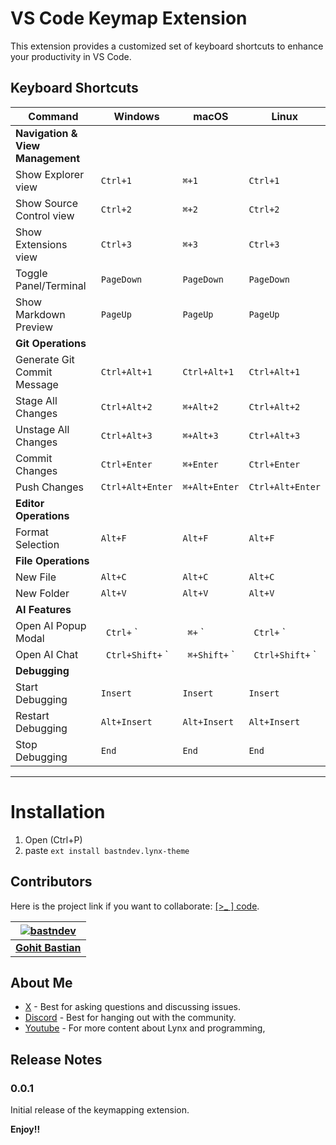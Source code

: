 # VS Code Keymap Extension

This extension provides a customized set of keyboard shortcuts to enhance your productivity in VS Code.

## Keyboard Shortcuts

| Command                       | Windows           | macOS             | Linux             |
|-------------------------------|-------------------|-------------------|-------------------|
| **Navigation & View Management** |                   |                   |                   |
| Show Explorer view            | `Ctrl+1`          | `⌘+1`             | `Ctrl+1`          |
| Show Source Control view      | `Ctrl+2`          | `⌘+2`             | `Ctrl+2`          |
| Show Extensions view          | `Ctrl+3`          | `⌘+3`             | `Ctrl+3`          |
| Toggle Panel/Terminal         | `PageDown`        | `PageDown`        | `PageDown`        |
| Show Markdown Preview         | `PageUp`          | `PageUp`          | `PageUp`          |
| **Git Operations**            |                   |                   |                   |
| Generate Git Commit Message   | `Ctrl+Alt+1`      | `Ctrl+Alt+1`      | `Ctrl+Alt+1`      |
| Stage All Changes             | `Ctrl+Alt+2`      | `⌘+Alt+2`         | `Ctrl+Alt+2`      |
| Unstage All Changes           | `Ctrl+Alt+3`      | `⌘+Alt+3`         | `Ctrl+Alt+3`      |
| Commit Changes                | `Ctrl+Enter`      | `⌘+Enter`         | `Ctrl+Enter`      |
| Push Changes                  | `Ctrl+Alt+Enter`  | `⌘+Alt+Enter`     | `Ctrl+Alt+Enter`  |
| **Editor Operations**         |                   |                   |                   |
| Format Selection              | `Alt+F`           | `Alt+F`           | `Alt+F`           |
| **File Operations**           |                   |                   |                   |
| New File                      | `Alt+C`           | `Alt+C`           | `Alt+C`           |
| New Folder                    | `Alt+V`           | `Alt+V`           | `Alt+V`           |
| **AI Features**               |                   |                   |                   |
| Open AI Popup Modal           | ` Ctrl+` `        | ` ⌘+` `          | ` Ctrl+` `        |
| Open AI Chat                  | ` Ctrl+Shift+` `  | ` ⌘+Shift+` `    | ` Ctrl+Shift+` `  |
| **Debugging**                 |                   |                   |                   |
| Start Debugging               | `Insert`          | `Insert`          | `Insert`          |
| Restart Debugging             | `Alt+Insert`      | `Alt+Insert`      | `Alt+Insert`      |
| Stop Debugging                | `End`             | `End`             | `End`             |

---


# Installation
1. Open (Ctrl+P)
2. paste `ext install bastndev.lynx-theme`


## Contributors

Here is the project link if you want to collaborate: [[>_ ] code](https://github.com/bastndev/Lynx-keymap).

| [![bastndev](https://github.com/bastndev.png?size=70)](https://github.com/bastndev)      |
|:----------------------------------------------------------------------------------------: |
| **[Gohit Bastian](https://github.com/bastndev)**                                          |


## About Me

* [X](https://twitter.com/bastndev) - Best for asking questions and discussing issues.
* [Discord](https://discord.com/invite/bgzvzP6aZH) - Best for hanging out with the community.
* [Youtube](https://www.youtube.com/@bastndev) - For more content about Lynx and programming,

## Release Notes

### 0.0.1

Initial release of the keymapping extension.

**Enjoy!!**
